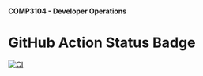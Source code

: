 #### COMP3104 - Developer Operations


# GitHub Action Status Badge 
[![CI](https://github.com/Tigran120/COMP3104/actions/workflows/ci.yml/badge.svg)](https://github.com/Tigran120/COMP3104/actions/workflows/ci.yml)